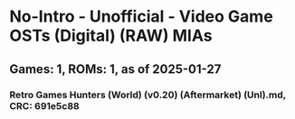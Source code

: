 # No-Intro - Unofficial - Video Game OSTs (Digital) (RAW) MIAs
## Games: 1, ROMs: 1, as of 2025-01-27
### Retro Games Hunters (World) (v0.20) (Aftermarket) (Unl).md, CRC: 691e5c88
